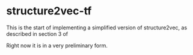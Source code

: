 # structure2vec-tf

This is the start of implementing a simplified version of structure2vec, as described in section 3 of 

Right now it is in a very preliminary form.
